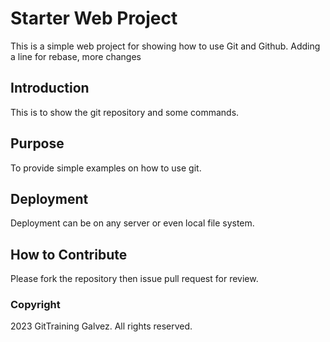 # Starter Web Project

This is a simple web project for showing how to use Git and Github. Adding a line for rebase, more changes

## Introduction

This is to show the git repository and some commands.

## Purpose

To provide simple examples on how to use git.

## Deployment

Deployment can be on any server or even local file system.

## How to Contribute

Please fork the repository then issue pull request for review.

### Copyright

2023 GitTraining Galvez. All rights reserved.
